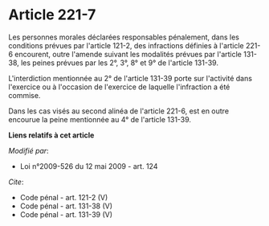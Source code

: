 # Article 221-7

Les personnes morales déclarées responsables pénalement, dans les conditions prévues par l'article 121-2, des infractions
définies à l'article 221-6 encourent, outre l'amende suivant les modalités prévues par l'article 131-38, les peines prévues
par les 2°, 3°, 8° et 9° de l'article 131-39. 

L'interdiction mentionnée au 2° de l'article 131-39 porte sur l'activité dans l'exercice ou à l'occasion de l'exercice de
laquelle l'infraction a été commise. 

Dans les cas visés au second alinéa de l'article 221-6, est en outre encourue la peine mentionnée au 4° de l'article 131-39.

**Liens relatifs à cet article**

_Modifié par_:

  - Loi n°2009-526 du 12 mai 2009 - art. 124

_Cite_:

  - Code pénal - art. 121-2 (V)
  - Code pénal - art. 131-38 (V)
  - Code pénal - art. 131-39 (V)
